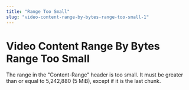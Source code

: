 ```yaml
---
title: "Range Too Small"
slug: "video-content-range-by-bytes-range-too-small-1"
---
```


Video Content Range By Bytes Range Too Small
============================================

The range in the "Content-Range" header is too small. It must be greater than or equal to 5,242,880 (5 MiB), except if it is the last chunk.
